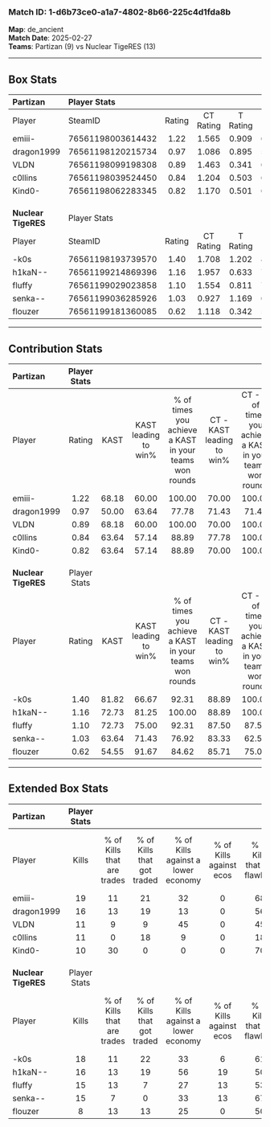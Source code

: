 ### Match ID: 1-d6b73ce0-a1a7-4802-8b66-225c4d1fda8b  
**Map**: de_ancient  
**Match Date**: 2025-02-27  
**Teams**: Partizan (9) vs Nuclear TigeRES (13)  

---  

## Box Stats  

| **Partizan**        | Player Stats      |        |           |          |       |      |       |         |        |      |     |
| :- | :- | :-: | :-: | :-: | :-: | :-: | :-: | :-: | :-: | :-: | :-: |
| Player              | SteamID           | Rating | CT Rating | T Rating | KAST  | ADR  | Kills | Assists | Deaths | K/D  | HS% |
| emiii-              | 76561198003614432 |  1.22  |   1.565   |  0.909   | 68.18 | 91.1 |  19   |    2    |   16   | 1.19 | 42  |
| dragon1999          | 76561198120215734 |  0.97  |   1.086   |  0.895   | 50.00 | 93.0 |  16   |    2    |   16   | 1.00 | 62  |
| VLDN                | 76561198099198308 |  0.89  |   1.463   |  0.341   | 68.18 | 65.7 |  11   |    7    |   14   | 0.79 | 81  |
| c0llins             | 76561198039524450 |  0.84  |   1.204   |  0.503   | 63.64 | 63.8 |  11   |    3    |   14   | 0.79 | 63  |
| Kind0-              | 76561198062283345 |  0.82  |   1.170   |  0.501   | 63.64 | 57.7 |  10   |    1    |   12   | 0.83 | 50  |
|                     |                   |        |           |          |       |      |       |         |        |      |     |
|                     |                   |        |           |          |       |      |       |         |        |      |     |
|                     |                   |        |           |          |       |      |       |         |        |      |     |
| **Nuclear TigeRES** | Player Stats      |        |           |          |       |      |       |         |        |      |     |
| Player              | SteamID           | Rating | CT Rating | T Rating | KAST  | ADR  | Kills | Assists | Deaths | K/D  | HS% |
| -k0s                | 76561198193739570 |  1.40  |   1.708   |  1.202   | 81.82 | 91.3 |  18   |    7    |   12   | 1.50 | 55  |
| h1kaN--             | 76561199214869396 |  1.16  |   1.957   |  0.633   | 72.73 | 72.2 |  16   |    5    |   13   | 1.23 | 68  |
| fluffy              | 76561199029023858 |  1.10  |   1.554   |  0.811   | 72.73 | 68.7 |  15   |    3    |   13   | 1.15 | 46  |
| senka--             | 76561199036285926 |  1.03  |   0.927   |  1.169   | 63.64 | 76.4 |  15   |    3    |   14   | 1.07 | 53  |
| flouzer             | 76561199181360085 |  0.62  |   1.118   |  0.342   | 54.55 | 57.1 |   8   |    6    |   15   | 0.53 | 62  |
---  

## Contribution Stats  

| **Partizan**        | Player Stats |       |                      |                                                        |                           |                                                             |                          |                                                            |
| :- | :-: | :-: | :-: | :-: | :-: | :-: | :-: | :-: |
| Player              |    Rating    | KAST  | KAST leading to win% | % of times you achieve a KAST in your teams won rounds | CT - KAST leading to win% | CT - % of times you achieve a KAST in your teams won rounds | T - KAST leading to win% | T - % of times you achieve a KAST in your teams won rounds |
| emiii-              |     1.22     | 68.18 |        60.00         |                         100.00                         |           70.00           |                           100.00                            |          40.00           |                           100.00                           |
| dragon1999          |     0.97     | 50.00 |        63.64         |                         77.78                          |           71.43           |                            71.43                            |          50.00           |                           100.00                           |
| VLDN                |     0.89     | 68.18 |        60.00         |                         100.00                         |           70.00           |                           100.00                            |          40.00           |                           100.00                           |
| c0llins             |     0.84     | 63.64 |        57.14         |                         88.89                          |           77.78           |                           100.00                            |          20.00           |                           50.00                            |
| Kind0-              |     0.82     | 63.64 |        57.14         |                         88.89                          |           70.00           |                           100.00                            |          25.00           |                           50.00                            |
|                     |              |       |                      |                                                        |                           |                                                             |                          |                                                            |
|                     |              |       |                      |                                                        |                           |                                                             |                          |                                                            |
|                     |              |       |                      |                                                        |                           |                                                             |                          |                                                            |
| **Nuclear TigeRES** | Player Stats |       |                      |                                                        |                           |                                                             |                          |                                                            |
| Player              |    Rating    | KAST  | KAST leading to win% | % of times you achieve a KAST in your teams won rounds | CT - KAST leading to win% | CT - % of times you achieve a KAST in your teams won rounds | T - KAST leading to win% | T - % of times you achieve a KAST in your teams won rounds |
| -k0s                |     1.40     | 81.82 |        66.67         |                         92.31                          |           88.89           |                           100.00                            |          44.44           |                           80.00                            |
| h1kaN--             |     1.16     | 72.73 |        81.25         |                         100.00                         |           88.89           |                           100.00                            |          71.43           |                           100.00                           |
| fluffy              |     1.10     | 72.73 |        75.00         |                         92.31                          |           87.50           |                            87.50                            |          62.50           |                           100.00                           |
| senka--             |     1.03     | 63.64 |        71.43         |                         76.92                          |           83.33           |                            62.50                            |          62.50           |                           100.00                           |
| flouzer             |     0.62     | 54.55 |        91.67         |                         84.62                          |           85.71           |                            75.00                            |          100.00          |                           100.00                           |
---  

## Extended Box Stats  

| **Partizan**        | Player Stats |                            |                            |                                    |                         |                              |                                 |        |                             |                                     |                          |                               |                            |
| :- | :-: | :-: | :-: | :-: | :-: | :-: | :-: | :-: | :-: | :-: | :-: | :-: | :-: |
| Player              |    Kills     | % of Kills that are trades | % of Kills that got traded | % of Kills against a lower economy | % of Kills against ecos | % of Kills that are flawless | % of Kills that are close duels | Deaths | % of Deaths that get traded | % of Deaths against a lower economy | % of Deaths against ecos | % of Deaths that are flawless | % of Deaths that are close |
| emiii-              |      19      |             11             |             21             |                 32                 |            0            |              68              |                5                |   16   |             13              |                 13                  |            0             |              94               |             6              |
| dragon1999          |      16      |             13             |             19             |                 13                 |            0            |              56              |               19                |   16   |              6              |                 19                  |            0             |              25               |             6              |
| VLDN                |      11      |             9              |             9              |                 45                 |            0            |              45              |                9                |   14   |             14              |                 14                  |            0             |              57               |             0              |
| c0llins             |      11      |             0              |             18             |                 9                  |            0            |              18              |                9                |   14   |             14              |                 14                  |            0             |              71               |             0              |
| Kind0-              |      10      |             30             |             0              |                 0                  |            0            |              70              |                0                |   12   |             17              |                 17                  |            0             |              33               |             17             |
|                     |              |                            |                            |                                    |                         |                              |                                 |        |                             |                                     |                          |                               |                            |
|                     |              |                            |                            |                                    |                         |                              |                                 |        |                             |                                     |                          |                               |                            |
|                     |              |                            |                            |                                    |                         |                              |                                 |        |                             |                                     |                          |                               |                            |
| **Nuclear TigeRES** | Player Stats |                            |                            |                                    |                         |                              |                                 |        |                             |                                     |                          |                               |                            |
| Player              |    Kills     | % of Kills that are trades | % of Kills that got traded | % of Kills against a lower economy | % of Kills against ecos | % of Kills that are flawless | % of Kills that are close duels | Deaths | % of Deaths that get traded | % of Deaths against a lower economy | % of Deaths against ecos | % of Deaths that are flawless | % of Deaths that are close |
| -k0s                |      18      |             11             |             22             |                 33                 |            6            |              61              |                0                |   12   |              8              |                 17                  |            8             |              33               |             17             |
| h1kaN--             |      16      |             13             |             19             |                 56                 |           19            |              50              |                6                |   13   |             23              |                 15                  |            8             |              69               |             8              |
| fluffy              |      15      |             13             |             7              |                 27                 |           13            |              53              |                7                |   13   |             15              |                 23                  |            8             |              69               |             0              |
| senka--             |      15      |             7              |             0              |                 33                 |           13            |              67              |                7                |   14   |              7              |                 21                  |            0             |              29               |             14             |
| flouzer             |      8       |             13             |             13             |                 25                 |            0            |              50              |               13                |   15   |             20              |                 20                  |            7             |              67               |             7              |
